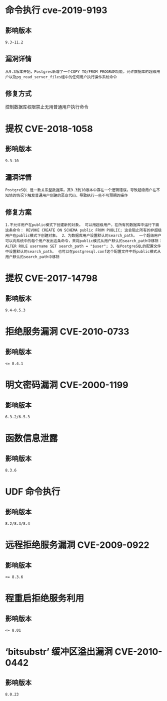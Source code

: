 

# 命令执行 cve-2019-9193

## 影响版本
`9.3-11.2`

## 漏洞详情
`从9.3版本开始，Postgres新增了一个COPY TO/FROM PROGRAM功能，允许数据库的超级用户以及pg_read_server_files组中的任何用户执行操作系统命令`

## 修复方式
控制数据库权限禁止无用普通用户执行命令
# 提权 CVE-2018-1058
## 影响版本
`9.3-10`
## 漏洞详情
`PostgreSQL 是一款关系型数据库。其9.3到10版本中存在一个逻辑错误，导致超级用户在不知情的情况下触发普通用户创建的恶意代码，导致执行一些不可预期的操作`
## 修复方案
`1.不允许用户在public模式下创建新的对象。
可以用超级用户，在所有的数据库中运行下面这条命令：
REVOKE CREATE ON SCHEMA public FROM PUBLIC;
这会阻止所有的非超级用户在public模式下创建对象。
2、为数据库用户设置默认的search_path。
一个超级用户可以向系统中的每个用户发出这条命令，来将public模式从用户默认的search_path中移除：
ALTER ROLE username SET search_path = "$user";
3、在PostgreSQL的配置文件中设置默认的search_path。
也可以在postgresql.conf这个配置文件中将public模式从用户默认的search_path中移除`
# 提权 CVE-2017-14798
## 影响版本
`9.4-0.5.3 `
# 拒绝服务漏洞 CVE-2010-0733
## 影响版本
`<= 8.4.1 `
 # 明文密码漏洞 CVE-2000-1199
## 影响版本
`6.3.2/6.5.3`
# 函数信息泄露
## 影响版本
`8.3.6`
# UDF 命令执行
## 影响版本
`8.2/8.3/8.4`
# 远程拒绝服务漏洞 CVE-2009-0922
## 影响版本
`<= 8.3.6`
# 程重启拒绝服务利用
## 影响版本
`<= 8.01`
# ‘bitsubstr’ 缓冲区溢出漏洞 CVE-2010-0442
## 影响版本
`8.0.23`